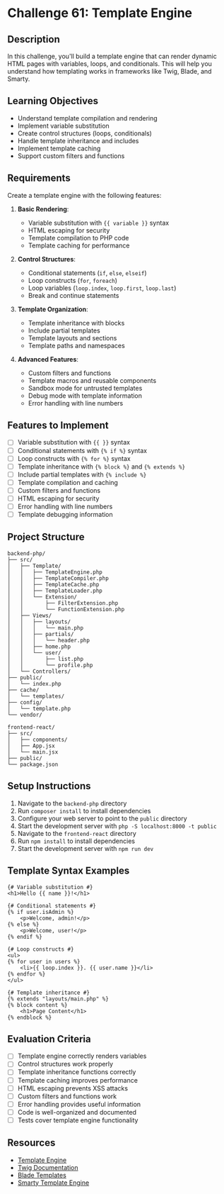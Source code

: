 # Challenge 61: Template Engine

## Description
In this challenge, you'll build a template engine that can render dynamic HTML pages with variables, loops, and conditionals. This will help you understand how templating works in frameworks like Twig, Blade, and Smarty.

## Learning Objectives
- Understand template compilation and rendering
- Implement variable substitution
- Create control structures (loops, conditionals)
- Handle template inheritance and includes
- Implement template caching
- Support custom filters and functions

## Requirements
Create a template engine with the following features:

1. **Basic Rendering**:
   - Variable substitution with `{{ variable }}` syntax
   - HTML escaping for security
   - Template compilation to PHP code
   - Template caching for performance

2. **Control Structures**:
   - Conditional statements (`if`, `else`, `elseif`)
   - Loop constructs (`for`, `foreach`)
   - Loop variables (`loop.index`, `loop.first`, `loop.last`)
   - Break and continue statements

3. **Template Organization**:
   - Template inheritance with blocks
   - Include partial templates
   - Template layouts and sections
   - Template paths and namespaces

4. **Advanced Features**:
   - Custom filters and functions
   - Template macros and reusable components
   - Sandbox mode for untrusted templates
   - Debug mode with template information
   - Error handling with line numbers

## Features to Implement
- [ ] Variable substitution with `{{ }}` syntax
- [ ] Conditional statements with `{% if %}` syntax
- [ ] Loop constructs with `{% for %}` syntax
- [ ] Template inheritance with `{% block %}` and `{% extends %}`
- [ ] Include partial templates with `{% include %}`
- [ ] Template compilation and caching
- [ ] Custom filters and functions
- [ ] HTML escaping for security
- [ ] Error handling with line numbers
- [ ] Template debugging information

## Project Structure
```
backend-php/
├── src/
│   ├── Template/
│   │   ├── TemplateEngine.php
│   │   ├── TemplateCompiler.php
│   │   ├── TemplateCache.php
│   │   ├── TemplateLoader.php
│   │   └── Extension/
│   │       ├── FilterExtension.php
│   │       └── FunctionExtension.php
│   ├── Views/
│   │   ├── layouts/
│   │   │   └── main.php
│   │   ├── partials/
│   │   │   └── header.php
│   │   ├── home.php
│   │   └── user/
│   │       ├── list.php
│   │       └── profile.php
│   └── Controllers/
├── public/
│   └── index.php
├── cache/
│   └── templates/
├── config/
│   └── template.php
└── vendor/

frontend-react/
├── src/
│   ├── components/
│   ├── App.jsx
│   └── main.jsx
├── public/
└── package.json
```

## Setup Instructions
1. Navigate to the `backend-php` directory
2. Run `composer install` to install dependencies
3. Configure your web server to point to the `public` directory
4. Start the development server with `php -S localhost:8000 -t public`
5. Navigate to the `frontend-react` directory
6. Run `npm install` to install dependencies
7. Start the development server with `npm run dev`

## Template Syntax Examples
```
{# Variable substitution #}
<h1>Hello {{ name }}!</h1>

{# Conditional statements #}
{% if user.isAdmin %}
    <p>Welcome, admin!</p>
{% else %}
    <p>Welcome, user!</p>
{% endif %}

{# Loop constructs #}
<ul>
{% for user in users %}
    <li>{{ loop.index }}. {{ user.name }}</li>
{% endfor %}
</ul>

{# Template inheritance #}
{% extends "layouts/main.php" %}
{% block content %}
    <h1>Page Content</h1>
{% endblock %}
```

## Evaluation Criteria
- [ ] Template engine correctly renders variables
- [ ] Control structures work properly
- [ ] Template inheritance functions correctly
- [ ] Template caching improves performance
- [ ] HTML escaping prevents XSS attacks
- [ ] Custom filters and functions work
- [ ] Error handling provides useful information
- [ ] Code is well-organized and documented
- [ ] Tests cover template engine functionality

## Resources
- [Template Engine](https://en.wikipedia.org/wiki/Web_template_system)
- [Twig Documentation](https://twig.symfony.com/)
- [Blade Templates](https://laravel.com/docs/blade)
- [Smarty Template Engine](https://www.smarty.net/)